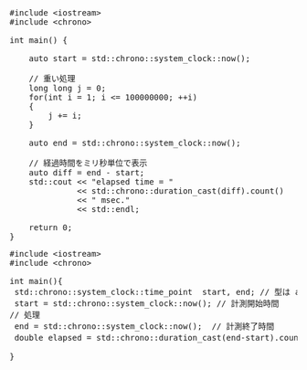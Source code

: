 <pre>
#include &lt;iostream&gt;
#include &lt;chrono&gt;

int main() {
    
    auto start = std::chrono::system_clock::now();

    // 重い処理
    long long j = 0;
    for(int i = 1; i <= 100000000; ++i)
    {
        j += i;
    }

    auto end = std::chrono::system_clock::now();

    // 経過時間をミリ秒単位で表示
    auto diff = end - start;
    std::cout << "elapsed time = "
              << std::chrono::duration_cast<std::chrono::milliseconds>(diff).count()
              << " msec."
              << std::endl;

    return 0;
}
</pre>

<pre>
#include &lt;iostream&gt;
#include &lt;chrono&gt;

int main(){
 std::chrono::system_clock::time_point  start, end; // 型は auto で可
 start = std::chrono::system_clock::now(); // 計測開始時間
// 処理
 end = std::chrono::system_clock::now();  // 計測終了時間
 double elapsed = std::chrono::duration_cast<std::chrono::milliseconds>(end-start).count(); //処理に要した時間をミリ秒に変換

}
</pre>
